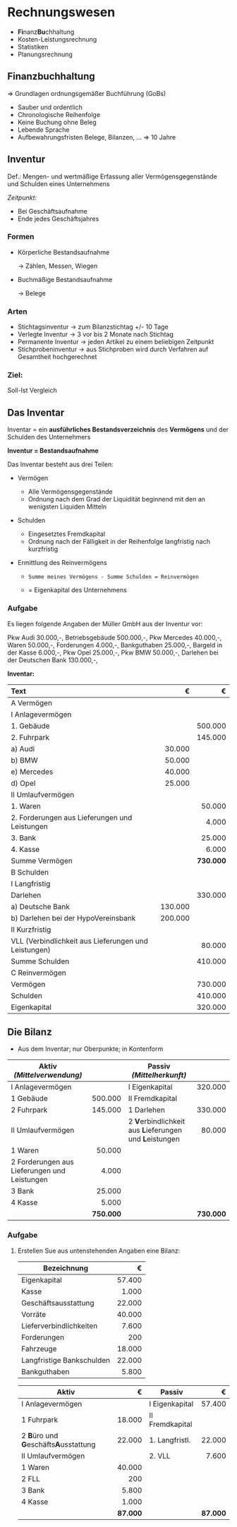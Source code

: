 <!--15.09.2021-->

# Rechnungswesen

- **Fi**nanz**Bu**chhaltung
- Kosten-Leistungsrechnung
- Statistiken
- Planungsrechnung

## Finanzbuchhaltung

=> Grundlagen ordnungsgemäßer Buchführung (GoBs)

 - Sauber und ordentlich
 - Chronologische Reihenfolge
 - Keine Buchung ohne Beleg
 - Lebende Sprache
 - Aufbewahrungsfristen Belege, Bilanzen, ... => 10 Jahre

## Inventur

Def.: Mengen- und wertmäßige Erfassung aller Vermögensgegenstände und Schulden eines Unternehmens  

*Zeitpunkt:*

- Bei Geschäftsaufnahme
- Ende jedes Geschäftsjahres

<!--20.09.2021-->

### Formen

- Körperliche Bestandsaufnahme

  -> Zählen,  Messen, Wiegen

- Buchmäßige Bestandsaufnahme

  -> Belege

### Arten

- Stichtagsinventur -> zum Bilanzstichtag +/- 10 Tage
- Verlegte Inventur -> 3 vor bis 2 Monate nach Stichtag
- Permanente Inventur -> jeden Artikel zu einem beliebigen Zeitpunkt
- Stichprobeninventur -> aus Stichproben wird durch Verfahren auf Gesamtheit hochgerechnet

### Ziel: 

Soll-Ist Vergleich

## Das Inventar

Inventar = ein **ausführliches Bestandsverzeichnis** des **Vermögens** und der Schulden des Unternehmers

**Inventur = Bestandsaufnahme**

Das Inventar besteht aus drei Teilen: 

- Vermögen

  - Alle Vermögensgegenstände
  - Ordnung nach dem Grad der Liquidität beginnend mit den an wenigsten Liquiden Mitteln

- Schulden

  - Eingesetztes Fremdkapital
  - Ordnung nach der Fälligkeit in der Reihenfolge langfristig nach kurzfristig

- Ermittlung des Reinvermögens

  - ```Summe meines Vermögens - Summe Schulden = Reinvermögen```

  - = Eigenkapital des Unternehmens

### Aufgabe

Es liegen folgende Angaben der Müller GmbH aus der Inventur vor:

Pkw Audi 30.000,-, Betriebsgebäude 500.000,-, Pkw Mercedes 40.000,-, Waren 50.000,-, Forderungen 4.000,-, Bankguthaben 25.000,-, Bargeld in der Kasse 6.000,-, Pkw Opel 25.000,-, Pkw BMW 50.000,-, Darlehen bei der Deutschen Bank 130.000,-,

**Inventar:**

| Text                                                 |       € |           € |
| :--------------------------------------------------- | ------: | ----------: |
| A Vermögen                                           |         |             |
| I Anlagevermögen                                     |         |             |
| 1. Gebäude                                           |         |     500.000 |
| 2. Fuhrpark                                          |         |     145.000 |
| a) Audi                                              |  30.000 |             |
| b) BMW                                               |  50.000 |             |
| e) Mercedes                                          |  40.000 |             |
| d) Opel                                              |  25.000 |             |
| II Umlaufvermögen                                    |         |             |
| 1. Waren                                             |         |      50.000 |
| 2. Forderungen aus Lieferungen und Leistungen        |         |       4.000 |
| 3. Bank                                              |         |      25.000 |
| 4. Kasse                                             |         |       6.000 |
| Summe Vermögen                                       |         | **730.000** |
| B Schulden                                           |         |             |
| I Langfristig                                        |         |             |
| Darlehen                                             |         |     330.000 |
| a) Deutsche Bank                                     | 130.000 |             |
| b) Darlehen bei der HypoVereinsbank                  | 200.000 |             |
| II Kurzfristig                                       |         |             |
| VLL (Verbindlichkeit aus Lieferungen und Leistungen) |         |      80.000 |
| Summe Schulden                                       |         |     410.000 |
| C Reinvermögen                                       |         |             |
| Vermögen                                             |         |     730.000 |
| Schulden                                             |         |     410.000 |
| Eigenkapital                                         |         |     320.000 |

## Die Bilanz

- Aus dem Inventar; nur Oberpunkte; in Kontenform

| Aktiv *(Mittelverwendung)*                   |             | Passiv *(Mittelherkunft)*                                    |             |
| -------------------------------------------- | ----------: | ------------------------------------------------------------ | ----------: |
| I Anlagevermögen                             |             | I Eigenkapital                                               |     320.000 |
| 1 Gebäude                                    |     500.000 | II Fremdkapital                                              |             |
| 2 Fuhrpark                                   |     145.000 | 1 Darlehen                                                   |     330.000 |
| II Umlaufvermögen                            |             | 2 **V**erbindlichkeit aus **L**ieferungen und **L**eistungen |      80.000 |
| 1 Waren                                      |      50.000 |                                                              |             |
| 2 Forderungen aus Lieferungen und Leistungen |       4.000 |                                                              |             |
| 3 Bank                                       |      25.000 |                                                              |             |
| 4 Kasse                                      |       5.000 |                                                              |             |
|                                              | **750.000** |                                                              | **730.000** |

### Aufgabe

1. Erstellen Sue aus untenstehenden Angaben eine Bilanz:

   | Bezeichnung               |      € |
   | ------------------------- | -----: |
   | Eigenkapital              | 57.400 |
   | Kasse                     |  1.000 |
   | Geschäftsausstattung      | 22.000 |
   | Vorräte                   | 40.000 |
   | Lieferverbindlichkeiten   |  7.600 |
   | Forderungen               |    200 |
   | Fahrzeuge                 | 18.000 |
   | Langfristige Bankschulden | 22.000 |
   | Bankguthaben              |  5.800 |

   | Aktiv                                       |          € | Passiv          |          € |
   | ------------------------------------------- | ---------: | --------------- | ---------: |
   | I Anlagevermögen                            |            | I Eigenkapital  |     57.400 |
   | 1 Fuhrpark                                  |     18.000 | II Fremdkapital |            |
   | 2 **B**üro und **G**eschäfts**A**usstattung |     22.000 | 1. Langfristl.  |     22.000 |
   | II Umlaufvermögen                           |            | 2. VLL          |      7.600 |
   | 1 Waren                                     |     40.000 |                 |            |
   | 2 FLL                                       |        200 |                 |            |
   | 3 Bank                                      |      5.800 |                 |            |
   | 4 Kasse                                     |      1.000 |                 |            |
   |                                             | **87.000** |                 | **87.000** |


